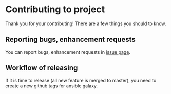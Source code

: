# Contributing to project

Thank you for your contributing! There are a few things you should to know.

## Reporting bugs, enhancement requests

You can report bugs, enhancement requests in [issue page](https://github.com/nifcloud/ansible-role-nifcloud/issues).

## Workflow of releasing

If it is time to release (all new feature is merged to master), you need to create a new github tags for ansible galaxy.
